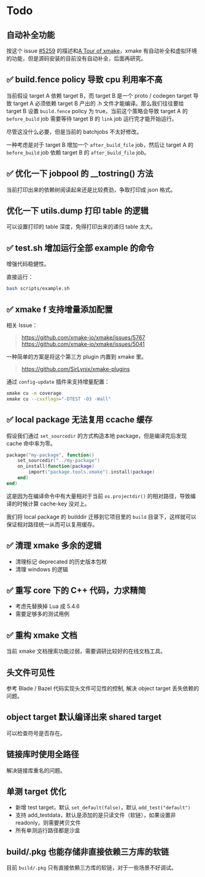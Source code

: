 # Todo

## 自动补全功能

按这个 issue [#5259](https://github.com/xmake-io/xmake/issues/5259) 的描述和[A Tour of xmake](https://zhuanlan.zhihu.com/p/548734585)，xmake 有自动补全和虚拟环境的功能，但是源码安装的目前没有自动补全，后面再研究。

## ✅ build.fence policy 导致 cpu 利用率不高

当前假设 target A 依赖 target B，而 target B 是一个 proto / codegen target 导致 target A 必须依赖 target B 产出的 .h 文件才能编译。那么我们往往要给 target B 设置 `build.fence` policy 为 true，当前这个策略会导致 target A 的 `before_build` job 需要等待 target B 的 `link` job 运行完才能开始运行。

尽管这没什么必要，但是当前的 batchjobs 不太好修改。

一种考虑是对于 target B 增加一个 `after_build_file` job，然后让 target A 的 `before_build` job 依赖 target B 的 `after_build_file` job。

## ✅ 优化一下 jobpool 的 __tostring() 方法

当前打印出来的依赖树阅读起来还是比较费劲，争取打印成 json 格式。

## 优化一下 utils.dump 打印 table 的逻辑

可以设置打印的 table 深度，免得打印出来的递归 table 太大。

## ✅ test.sh 增加运行全部 example 的命令

增强代码稳健性。

直接运行：

```bash
bash scripts/example.sh
```

## ✅ xmake f 支持增量添加配置

相关 Issue：

> <https://github.com/xmake-io/xmake/issues/5767>
> <https://github.com/xmake-io/xmake/issues/5041>

一种简单的方案是将这个第三方 plugin 内置到 xmake 里。

> <https://github.com/SirLynix/xmake-plugins>

通过 `config-update` 插件来支持增量配置：

```bash
xmake cu -m coverage
xmake cu --cxxflags="-DTEST -O3 -Wall"
```

## ✅ local package 无法复用 ccache 缓存

假设我们通过 `set_sourcedir` 的方式构造本地 package，但是编译完后发现 cache 命中率为零。

```lua
package("my-package", function()
    set_sourcedir("../my-package")
    on_install(function(package)
        import("package.tools.xmake").install(package)
    end)
end)
```

这是因为在编译命令中有大量相对于当前 `os.projectdir()` 的相对路径，导致编译的时候计算 cache-key 没对上。

我们将 local package 的 builddir 迁移到它项目里的 `build` 目录下，这样就可以保证相对路径统一从而可以复用缓存。

## ✅ 清理 xmake 多余的逻辑

* 清理标记 deprecated 的历史版本包袱
* 清理 windows 的逻辑

## ✅ 重写 core 下的 C++ 代码，力求精简

* 考虑先替换掉 Lua 成 5.4.6
* 需要足够多的测试用例

## ✅ 重构 xmake 文档

当前 xmake 文档搜索功能过弱，需要调研比较好的在线文档工具。

## 头文件可见性

参考 Blade / Bazel 代码实现头文件可见性的控制, 解决 object target 丢失依赖的问题。

## object target 默认编译出来 shared target

可以检查符号是否存在。

## 链接库时使用全路径

解决链接库重名的问题。

## 单测 target 优化

* 新增 test target，默认 `set_default(false)`，默认 `add_test("default")`
* 支持 add_testdata，默认是添加的是只读文件（软链），如果设置非 readonly，则需要拷贝文件
* 所有单测运行路径都是沙盒

## build/.pkg 也能存储非直接依赖三方库的软链

目前 `build/.pkg` 只有直接依赖三方库的软链，对于一些场景不好调试。
